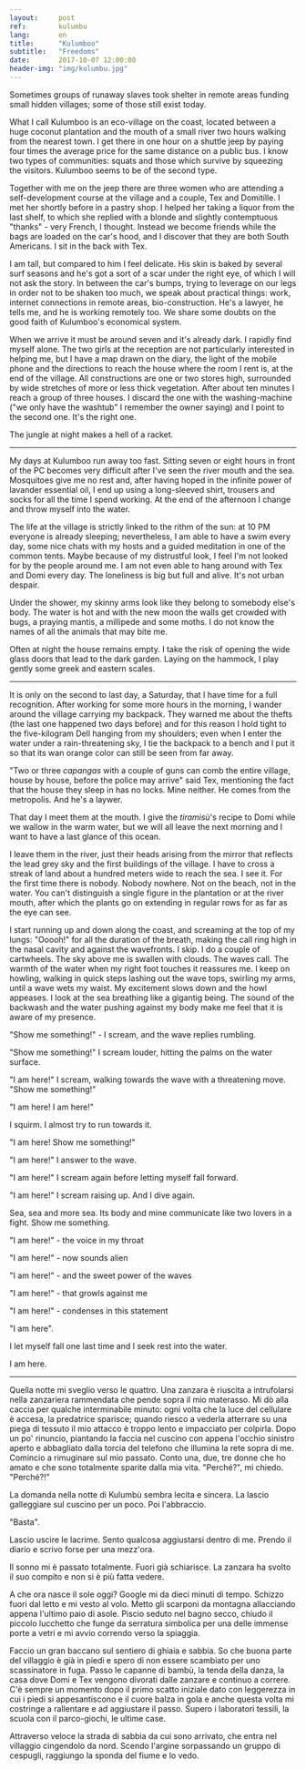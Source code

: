 ```yaml
---
layout:     post
ref:		kulumbu
lang: 		en
title:      "Kulumboo"
subtitle:   "Freedoms"
date:       2017-10-07 12:00:00
header-img: "img/kulumbu.jpg"
---
```


Sometimes groups of runaway slaves took shelter in remote areas funding small hidden villages; some of those still exist today.

What I call Kulumboo is an eco-village on the coast, located between a huge coconut plantation and the mouth of a small river two hours walking from the nearest town. I get there in one hour on a shuttle jeep by paying four times the average price for the same distance on a public bus. I know two types of communities: squats and those which survive by squeezing the visitors. Kulumboo seems to be of the second type.

Together with me on the jeep there are three women who are attending a self-development course at the village and a couple, Tex and Domitille. I met her shortly before in a pastry shop. I helped her taking a liquor from the last shelf, to which she replied with a blonde and slightly contemptuous "thanks" - very French, I thought. Instead we become friends while the bags are loaded on the car's hood, and I discover that they are both South Americans. I sit in the back with Tex.

I am tall, but compared to him I feel delicate. His skin is baked by several surf seasons and he's got a sort of a scar under the right eye, of which I will not ask the story. In between the car's bumps, trying to leverage on our legs in order not to be shaken too much, we speak about practical things: work, internet connections in remote areas, bio-construction. He's a lawyer, he tells me, and he is working remotely too. We share some doubts on the good faith of Kulumboo's economical system.

When we arrive it must be around seven and it's already dark. I rapidly find myself alone. The two girls at the reception are not particularly interested in helping me, but I have a map drawn on the diary, the light of the mobile phone and the directions to reach the house where the room I rent is, at the end of the village. All constructions are one or two stores high, surrounded by wide stretches of more or less thick vegetation. After about ten minutes I reach a group of three houses. I discard the one with the washing-machine ("we only have the washtub" I remember the owner saying) and I point to the second one. It's the right one.

The jungle at night makes a hell of a racket.

---

My days at Kulumboo run away too fast. Sitting seven or eight hours in front of the PC becomes very difficult after I've seen the river mouth and the sea. Mosquitoes give me no rest and, after having hoped in the infinite power of lavander essential oil, I end up using a long-sleeved shirt, trousers and socks for all the time I spend working. At the end of the afternoon I change and throw myself into the water.

The life at the village is strictly linked to the rithm of the sun: at 10 PM everyone is already sleeping; nevertheless, I am able to have a swim every day, some nice chats with my hosts and a guided meditation in one of the common tents. Maybe because of my distrustful look, I feel I'm not looked for by the people around me. I am not even able to hang around with Tex and Domi every day. The loneliness is big but full and alive. It's not urban despair.

Under the shower, my skinny arms look like they belong to somebody else's body. The water is hot and with the new moon the walls get crowded with bugs, a praying mantis, a millipede and some moths. I do not know the names of all the animals that may bite me.

Often at night the house remains empty. I take the risk of opening the wide glass doors that lead to the dark garden. Laying on the hammock, I play gently some greek and eastern scales.

---

It is only on the second to last day, a Saturday, that I have time for a full recognition. After working for some more hours in the morning, I wander around the village carrying my backpack. They warned me about the thefts (the last one happened two days before) and for this reason I hold tight to the five-kilogram Dell hanging from my shoulders; even when I enter the water under a rain-threatening sky, I tie the backpack to a bench and I put it so that its wan orange color can still be seen from far away.

"Two or three *capangas* with a couple of guns can comb the entire village, house by house, before the police may arrive" said Tex, mentioning the fact that the house they sleep in has no locks. Mine neither. He comes from the metropolis. And he's a laywer.

That day I meet them at the mouth. I give the *tiramisù*'s recipe to Domi while we wallow in the warm water, but we will all leave the next morning and I want to have a last glance of this ocean.

I leave them in the river, just their heads arising from the mirror that reflects the lead grey sky and the first buildings of the village. I have to cross a streak of land about a hundred meters wide to reach the sea. I see it. For the first time there is nobody. Nobody nowhere. Not on the beach, not in the water. You can't distinguish a single figure in the plantation or at the river mouth, after which the plants go on extending in regular rows for as far as the eye can see.

I start running up and down along the coast, and screaming at the top of my lungs: "Ooooh!" for all the duration of the breath, making the call ring high in the nasal cavity and against the wavefronts. I skip. I do a couple of cartwheels. The sky above me is swallen with clouds. The waves call. The warmth of the water when my right foot touches it reassures me. I keep on howling, walking in quick steps lashing out the wave tops, swirling my arms, until a wave wets my waist. My excitement slows down and the howl appeases. I look at the sea breathing like a gigantig being. The sound of the backwash and the water pushing against my body make me feel that it is aware of my presence.

"Show me something!" - I scream, and the wave replies rumbling.

"Show me something!" I scream louder, hitting the palms on the water surface.

"I am here!" I scream, walking towards the wave with a threatening move. "Show me something!"

"I am here! I am here!"

I squirm. I almost try to run towards it.

"I am here! Show me something!"

"I am here!" I answer to the wave.

"I am here!" I scream again before letting myself fall forward.

"I am here!" I scream raising up. And I dive again.

Sea, sea and more sea. Its body and mine communicate like two lovers in a fight. Show me something. 

"I am here!" - the voice in my throat

"I am here!" - now sounds alien

"I am here!" - and the sweet power of the waves

"I am here!" - that growls against me

"I am here!" - condenses in this statement

"I am here".

I let myself fall one last time and I seek rest into the water.

I am here.

---

Quella notte mi sveglio verso le quattro. Una zanzara è riuscita a intrufolarsi nella zanzariera rammendata che pende sopra il mio materasso. Mi dò alla caccia per qualche interminabile minuto: ogni volta che la luce del cellulare è accesa, la predatrice sparisce; quando riesco a vederla atterrare su una piega di tessuto il mio attacco è troppo lento e impacciato per colpirla. Dopo un po' rinuncio, piantando la faccia nel cuscino con appena l'occhio sinistro aperto e abbagliato dalla torcia del telefono che illumina la rete sopra di me. Comincio a rimuginare sul mio passato. Conto una, due, tre donne che ho amato e che sono totalmente sparite dalla mia vita. "Perché?", mi chiedo. "Perché?!"

La domanda nella notte di Kulumbù sembra lecita e sincera. La lascio galleggiare sul cuscino per un poco. Poi l'abbraccio.

"Basta".

Lascio uscire le lacrime. Sento qualcosa aggiustarsi dentro di me. Prendo il diario e scrivo forse per una mezz'ora.

Il sonno mi è passato totalmente. Fuori già schiarisce. La zanzara ha svolto il suo compito e non si è più fatta vedere. 

A che ora nasce il sole oggi? Google mi da dieci minuti di tempo. Schizzo fuori dal letto e mi vesto al volo. Metto gli scarponi da montagna allacciando appena l'ultimo paio di asole. Piscio seduto nel bagno secco, chiudo il piccolo lucchetto che funge da serratura simbolica per una delle immense porte a vetri e mi avvio correndo verso la spiaggia. 

Faccio un gran baccano sul sentiero di ghiaia e sabbia. So che buona parte del villaggio è già in piedi e spero di non essere scambiato per uno scassinatore in fuga. Passo le capanne di bambù, la tenda della danza, la casa dove Domi e Tex vengono divorati dalle zanzare e continuo a correre. C'è sempre un momento dopo il primo scatto iniziale dato con leggerezza in cui i piedi si appesantiscono e il cuore balza in gola e anche questa volta mi costringe a rallentare e ad aggiustare il passo. Supero i laboratori tessili, la scuola con il parco-giochi, le ultime case.

Attraverso veloce la strada di sabbia da cui sono arrivato, che entra nel villaggio cingendolo da nord. Scendo l'argine sorpassando un gruppo di cespugli, raggiungo la sponda del fiume e lo vedo. 



